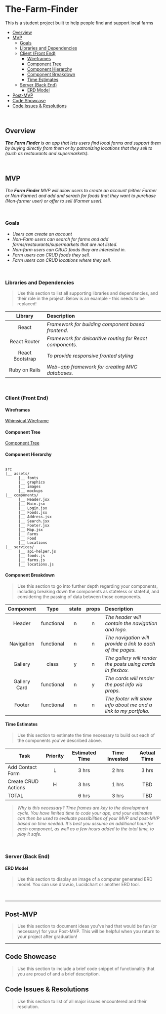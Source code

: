 # The-Farm-Finder
This is a student project built to help people find and support local farms

- [Overview](#overview)
- [MVP](#mvp)
  - [Goals](#goals)
  - [Libraries and Dependencies](#libraries-and-dependencies)
  - [Client (Front End)](#client-front-end)
    - [Wireframes](#wireframes)
    - [Component Tree](#component-tree)
    - [Component Hierarchy](#component-hierarchy)
    - [Component Breakdown](#component-breakdown)
    - [Time Estimates](#time-estimates)
  - [Server (Back End)](#server-back-end)
    - [ERD Model](#erd-model)
- [Post-MVP](#post-mvp)
- [Code Showcase](#code-showcase)
- [Code Issues & Resolutions](#code-issues--resolutions)

<br>

## Overview

_**The Farm Finder** is an app that lets users find local farms and support them by buying directly from them or by patronizing locations that they sell to (such as restaurants and supermarkets)._


<br>

## MVP

_The **Farm Finder** MVP will allow users to create an account (either Farmer or Non-Farmer) and add and serach for foods that they want to purchase (Non-farmer user) or offer to sell (Farmer user)._

<br>

### Goals

- _Users can create an account_
- _Non-Farm users can search for farms and add farms/restaurants/supermarkets that are not listed._
- _Non-farm users can CRUD foods they are interested in._
- _Farm users can CRUD foods they sell._
- _Farm users can CRUD locations where they sell._

<br>

### Libraries and Dependencies

> Use this section to list all supporting libraries and dependencies, and their role in the project. Below is an example - this needs to be replaced!

|     Library      | Description                                |
| :--------------: | :----------------------------------------- |
|      React       | _Framework for building component based frontend._ |
|   React Router   | _Framework for delcaritive routing for React components._ |
| React Bootstrap | _To provide responsive fronted styling_ |
|     Ruby on Rails      | _Web-app framework for creating MVC databases._ |

<br>

### Client (Front End)

#### Wireframes

[Whimsical Wireframe](https://whimsical.com/BMpM3NfrnWHAKp35H2FTrp)

#### Component Tree
[Component Tree](https://app.lucidchart.com/invitations/accept/3fe0e283-9570-4c90-acb5-02dda1922705)

#### Component Hierarchy 

``` structure

src
|__ assets/
      |__ fonts
      |__ graphics
      |__ images
      |__ mockups
|__ components/
      |__ Header.jsx
      |__ Main.jsx
      |__ Login.jsx
      |__ Foods.jsx
      |__ Address.jsx
      |__ Search.jsx
      |__ Footer.jsx
      |__ Map.jsx
      |__ Farms
      |__ Food
      |__ Locations
|__ services/
      |__ api-helper.js
      |__ foods.js
      |__ farms.js
      |__ locations.js

```

#### Component Breakdown

> Use this section to go into further depth regarding your components, including breaking down the components as stateless or stateful, and considering the passing of data between those components.

|  Component   |    Type    | state | props | Description                                                      |
| :----------: | :--------: | :---: | :---: | :--------------------------------------------------------------- |
|    Header    | functional |   n   |   n   | _The header will contain the navigation and logo._               |
|  Navigation  | functional |   n   |   n   | _The navigation will provide a link to each of the pages._       |
|   Gallery    |   class    |   y   |   n   | _The gallery will render the posts using cards in flexbox._      |
| Gallery Card | functional |   n   |   y   | _The cards will render the post info via props._                 |
|    Footer    | functional |   n   |   n   | _The footer will show info about me and a link to my portfolio._ |

#### Time Estimates

> Use this section to estimate the time necessary to build out each of the components you've described above.

| Task                | Priority | Estimated Time | Time Invested | Actual Time |
| ------------------- | :------: | :------------: | :-----------: | :---------: |
| Add Contact Form    |    L     |     3 hrs      |     2 hrs     |    3 hrs    |
| Create CRUD Actions |    H     |     3 hrs      |     1 hrs     |     TBD     |
| TOTAL               |          |     6 hrs      |     3 hrs     |     TBD     |

> _Why is this necessary? Time frames are key to the development cycle. You have limited time to code your app, and your estimates can then be used to evaluate possibilities of your MVP and post-MVP based on time needed. It's best you assume an additional hour for each component, as well as a few hours added to the total time, to play it safe._

<br>

### Server (Back End)

#### ERD Model

> Use this section to display an image of a computer generated ERD model. You can use draw.io, Lucidchart or another ERD tool.

<br>

***

## Post-MVP

> Use this section to document ideas you've had that would be fun (or necessary) for your Post-MVP. This will be helpful when you return to your project after graduation!

***

## Code Showcase

> Use this section to include a brief code snippet of functionality that you are proud of and a brief description.

## Code Issues & Resolutions

> Use this section to list of all major issues encountered and their resolution.
